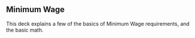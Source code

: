 ## Minimum Wage

This deck explains a few of the basics of Minimum Wage requirements, and the basic math.

